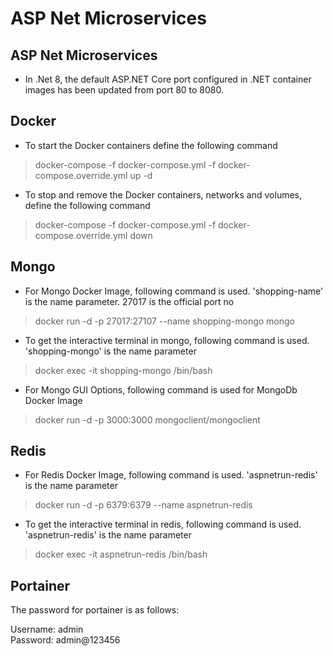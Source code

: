 # ASP Net Microservices
## ASP Net Microservices

* In .Net 8, the default ASP.NET Core port configured in .NET container images has been updated from port 80 to 8080.

## Docker

* To start the Docker containers define the following command

> docker-compose -f docker-compose.yml -f docker-compose.override.yml up -d

* To stop and remove the Docker containers, networks and volumes, define the following command

> docker-compose -f docker-compose.yml -f docker-compose.override.yml down

## Mongo

* For Mongo Docker Image, following command is used. 'shopping-name' is the name parameter. 27017 is the official port no

> docker run -d -p 27017:27107 --name shopping-mongo mongo

* To get the interactive terminal in mongo, following command is used. 'shopping-mongo' is the name parameter

> docker exec -it shopping-mongo /bin/bash
 
* For Mongo GUI Options, following command is used for MongoDb Docker Image

> docker run -d -p 3000:3000 mongoclient/mongoclient

## Redis

* For Redis Docker Image, following command is used. 'aspnetrun-redis' is the name parameter

> docker run -d -p 6379:6379 --name aspnetrun-redis

* To get the interactive terminal in redis, following command is used. 'aspnetrun-redis' is the name parameter

> docker exec -it aspnetrun-redis /bin/bash

## Portainer

The password for portainer is as follows:

Username: admin <br>
Password: admin@123456
